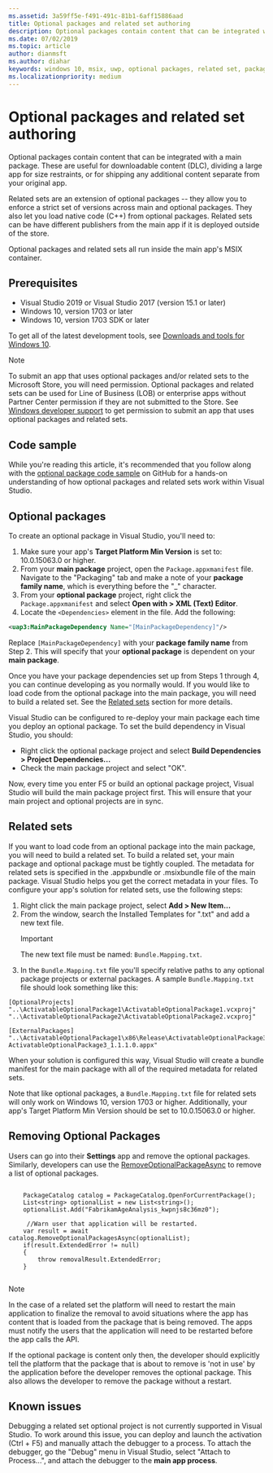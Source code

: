 ```yaml
---
ms.assetid: 3a59ff5e-f491-491c-81b1-6aff15886aad
title: Optional packages and related set authoring
description: Optional packages contain content that can be integrated with a main package. These are useful for downloadable content (DLC) and other scenarios.
ms.date: 07/02/2019
ms.topic: article
author: dianmsft
ms.author: diahar
keywords: windows 10, msix, uwp, optional packages, related set, package extension, visual studio
ms.localizationpriority: medium
---
```


# Optional packages and related set authoring

Optional packages contain content that can be integrated with a main package. These are useful for downloadable content (DLC), dividing a large app for size restraints, or for shipping any additional content separate from your original app.

Related sets are an extension of optional packages -- they allow you to enforce a strict set of versions across main and optional packages. They also let you load native code (C++) from optional packages. Related sets can be have different publishers from the main app if it is deployed outside of the store.

Optional packages and related sets all run inside the main app's MSIX container.

## Prerequisites

- Visual Studio 2019 or Visual Studio 2017 (version 15.1 or later)
- Windows 10, version 1703 or later
- Windows 10, version 1703 SDK or later

To get all of the latest development tools, see [Downloads and tools for Windows 10](https://developer.microsoft.com/windows/downloads).

> [!NOTE]
> To submit an app that uses optional packages and/or related sets to the Microsoft Store, you will need permission. Optional packages and related sets can be used for Line of Business (LOB) or enterprise apps without Partner Center permission if they are not submitted to the Store. See [Windows developer support](https://developer.microsoft.com/windows/support) to get permission to submit an app that uses optional packages and related sets.

## Code sample

While you're reading this article, it's recommended that you follow along with the [optional package code sample](https://github.com/AppInstaller/OptionalPackageSample) on GitHub for a hands-on understanding of how optional packages and related sets work within Visual Studio.

## Optional packages

To create an optional package in Visual Studio, you'll need to:
1. Make sure your app's **Target Platform Min Version** is set to: 10.0.15063.0 or higher.
2. From your **main package** project, open the `Package.appxmanifest` file. Navigate to the "Packaging" tab and make a note of your **package family name**, which is everything before the "_" character.
3. From your **optional package** project, right click the `Package.appxmanifest` and select **Open with > XML (Text) Editor**.
4. Locate the `<Dependencies>` element in the file. Add the following:

```XML
<uap3:MainPackageDependency Name="[MainPackageDependency]"/>
```

Replace `[MainPackageDependency]` with your **package family name** from Step 2. This will specify that your **optional package** is dependent on your **main package**.

Once you have your package dependencies set up from Steps 1 through 4, you can continue developing as you normally would. If you would like to load code from the optional package into the main package, you will need to build a related set. See the [Related sets](#related_sets) section for more details.

Visual Studio can be configured to re-deploy your main package each time you deploy an optional package. To set the build dependency in Visual Studio, you should:

- Right click the optional package project and select **Build Dependencies > Project Dependencies...**
- Check the main package project and select "OK". 

Now, every time you enter F5 or build an optional package project, Visual Studio will build the main package project first. This will ensure that your main project and optional projects are in sync.

## Related sets<a name="related_sets"></a>

If you want to load code from an optional package into the main package, you will need to build a related set. To build a related set, your main package and optional package must be tightly coupled. The metadata for related sets is specified in the .appxbundle or .msixbundle file of the main package. Visual Studio helps you get the correct metadata in your files. To configure your app's solution for related sets, use the following steps:

1. Right click the main package project, select **Add > New Item...**
2. From the window, search the Installed Templates for ".txt" and add a new text file.
    > [!IMPORTANT]
    > The new text file must be named: `Bundle.Mapping.txt`.
3. In the `Bundle.Mapping.txt` file you'll specify relative paths to any optional package projects or external packages. A sample `Bundle.Mapping.txt` file should look something like this:

```syntax
[OptionalProjects]
"..\ActivatableOptionalPackage1\ActivatableOptionalPackage1.vcxproj"
"..\ActivatableOptionalPackage2\ActivatableOptionalPackage2.vcxproj"

[ExternalPackages]
"..\ActivatableOptionalPackage1\x86\Release\ActivatableOptionalPackage3_1.1.1.0\ ActivatableOptionalPackage3_1.1.1.0.appx"
```

When your solution is configured this way, Visual Studio will create a bundle manifest for the main package with all of the required metadata for related sets. 

Note that like optional packages, a `Bundle.Mapping.txt` file for related sets will only work on Windows 10, version 1703 or higher. Additionally, your app's Target Platform Min Version should be set to 10.0.15063.0 or higher.

## Removing Optional Packages 
Users can go into their **Settings** app and remove the optional packages. Similarly, developers can use the [RemoveOptionalPackageAsync](https://docs.microsoft.com/uwp/api/Windows.ApplicationModel.PackageCatalog) to remove a list of optional packages. 

```
 
    PackageCatalog catalog = PackageCatalog.OpenForCurrentPackage();
    List<string> optionalList = new List<string>();
    optionalList.Add("FabrikamAgeAnalysis_kwpnjs8c36mz0");
    
     //Warn user that application will be restarted. 
    var result = await catalog.RemoveOptionalPackagesAsync(optionalList);
    if(result.ExtendedError != null)
    {
        throw removalResult.ExtendedError;
    }
    
```
> [!NOTE]
> In the case of a related set the platform will need to restart the main application to finalize the removal to avoid situations where the app has content that is loaded from the package that is being removed. The apps must notify the users that the application will need to be restarted before the app calls the API.

If the optional package is content only then, the developer should explicitly tell the platform that the package that is about to remove is 'not in use' by the application before the developer removes the optional package. This also allows the developer to remove the package without a restart.

## Known issues<a name="known_issues"></a>

Debugging a related set optional project is not currently supported in Visual Studio. To work around this issue, you can deploy and launch the activation (Ctrl + F5) and manually attach the debugger to a process. To attach the debugger, go the "Debug" menu in Visual Studio, select "Attach to Process...", and attach the debugger to the **main app process**.
